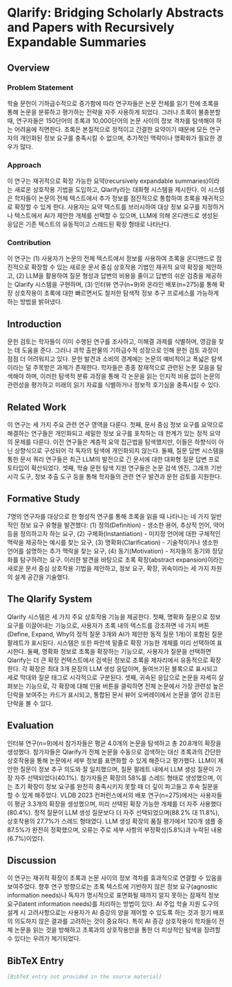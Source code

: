 # Qlarify: Bridging Scholarly Abstracts and Papers with Recursively Expandable Summaries

## Overview

### Problem Statement
학술 문헌이 기하급수적으로 증가함에 따라 연구자들은 논문 전체를 읽기 전에 초록을 통해 논문을 분류하고 평가하는 전략을 자주 사용하게 되었다. 그러나 초록이 불충분할 때, 연구자들은 150단어의 초록과 10,000단어의 논문 사이의 정보 격차를 탐색해야 하는 어려움에 직면한다. 초록은 본질적으로 정적이고 간결한 요약이기 때문에 모든 연구자의 개인화된 정보 요구를 충족시킬 수 없으며, 추가적인 맥락이나 명확화가 필요한 경우가 많다.

### Approach
이 연구는 재귀적으로 확장 가능한 요약(recursively expandable summaries)이라는 새로운 상호작용 기법을 도입하고, Qlarify라는 대화형 시스템을 제시한다. 이 시스템은 학자들이 논문의 전체 텍스트에서 추가 정보를 점진적으로 통합하여 초록을 재귀적으로 확장할 수 있게 한다. 사용자는 요약 텍스트를 브러시하여 대상 정보 요구를 지정하거나 텍스트에서 AI가 제안한 개체를 선택할 수 있으며, LLM에 의해 온디맨드로 생성된 응답은 기존 텍스트의 유동적이고 스레드된 확장 형태로 나타난다.

### Contribution
이 연구는 (1) 사용자가 논문의 전체 텍스트에서 정보를 사용하여 초록을 온디맨드로 점진적으로 확장할 수 있는 새로운 문서 중심 상호작용 기법인 재귀적 요약 확장을 제안하고, (2) LLM을 활용하여 질문 형성과 답변의 비용을 줄이고 답변의 쉬운 검증을 제공하는 Qlarify 시스템을 구현하며, (3) 인터뷰 연구(n=9)와 온라인 배포(n=275)를 통해 확장 상호작용이 초록에 대한 빠르면서도 철저한 탐색적 정보 추구 프로세스를 가능하게 하는 방법을 밝혀냈다.

## Introduction
문헌 검토는 학자들이 이미 수행된 연구를 조사하고, 미해결 과제를 식별하며, 영감을 찾는 데 도움을 준다. 그러나 과학 출판물의 기하급수적 성장으로 인해 문헌 검토 과정이 점점 더 어려워지고 있다. 문헌 발견과 소비의 경계에는 논문의 예비적이고 폭넓은 탐색이라는 덜 주목받은 과제가 존재한다. 학자들은 종종 잠재적으로 관련된 논문 모음을 탐색해야 하며, 이러한 탐색적 분류 과정을 통해 각 논문을 읽는 인지적 비용 없이 논문의 관련성을 평가하고 미래의 읽기 자료를 식별하거나 정보적 호기심을 충족시킬 수 있다.

## Related Work
이 연구는 세 가지 주요 관련 연구 영역을 다룬다. 첫째, 문서 중심 정보 요구를 요약으로 해결하는 연구들은 개인화되고 세밀한 정보 요구를 포착하는 데 한계가 있는 정적 요약의 문제를 다룬다. 이전 연구들은 계층적 요약 접근법을 탐색했지만, 이들은 하향식이 아닌 상향식으로 구성되어 각 독자의 탐색에 개인화되지 않는다. 둘째, 질문 답변 시스템을 통한 문서 쿼리 연구들은 최근 LLM의 발전으로 긴 문서에 대한 대화형 질문 답변 프로토타입이 확산되었다. 셋째, 학술 문헌 탐색 지원 연구들은 논문 검색 엔진, 그래프 기반 시각 도구, 정보 추출 도구 등을 통해 학자들의 관련 연구 발견과 문헌 검토를 지원한다.

## Formative Study
7명의 연구자를 대상으로 한 형성적 연구를 통해 초록을 읽을 때 나타나는 네 가지 일반적인 정보 요구 유형을 발견했다: (1) 정의(Definition) - 생소한 용어, 추상적 언어, 약어 등을 정의하고자 하는 요구, (2) 구체화(Instantiation) - 미지정 언어에 대한 구체적인 맥락을 제공하는 예시를 찾는 요구, (3) 명확화(Clarification) - 기술적이거나 생소한 언어를 설명하는 추가 맥락을 찾는 요구, (4) 동기(Motivation) - 저자들의 동기와 정당화를 탐구하려는 요구. 이러한 발견을 바탕으로 초록 확장(abstract expansion)이라는 새로운 문서 중심 상호작용 기법을 제안하고, 정보 요구, 확장, 귀속이라는 세 가지 차원의 설계 공간을 기술했다.

## The Qlarify System
Qlarify 시스템은 세 가지 주요 상호작용 기능을 제공한다. 첫째, 명확화 질문으로 정보 요구를 이끌어내는 기능으로, 사용자가 초록 내의 텍스트를 강조하면 네 가지 버튼(Define, Expand, Why의 정적 질문 3개와 AI가 제안한 동적 질문 1개)이 포함된 질문 팔레트가 표시된다. 시스템은 또한 파란색 밑줄로 확장 가능한 개체를 미리 선택하여 표시한다. 둘째, 명확화 정보로 초록을 확장하는 기능으로, 사용자가 질문을 선택하면 Qlarify는 더 큰 확장 컨텍스트에서 검색된 정보로 초록을 제자리에서 유동적으로 확장한다. 각 확장은 최대 3개 문장의 LLM 생성 응답이며, 들여쓰기된 블록으로 표시되고 세로 막대와 질문 태그로 시각적으로 구분된다. 셋째, 귀속된 응답으로 논문을 자세히 살펴보는 기능으로, 각 확장에 대해 인용 버튼을 클릭하면 전체 논문에서 가장 관련성 높은 단락을 보여주는 카드가 표시되고, 통합된 문서 뷰어 오버레이에서 논문을 열어 강조된 단락을 볼 수 있다.

## Evaluation
인터뷰 연구(n=9)에서 참가자들은 평균 4.0개의 논문을 탐색하고 총 20.8개의 확장을 생성했다. 참가자들은 Qlarify가 전체 논문을 수동으로 검색하는 대신 초록과의 간단한 상호작용을 통해 논문에서 세부 정보를 표면화할 수 있게 해준다고 평가했다. LLM이 제안한 질문이 정보 추구 의도와 잘 일치했으며, 질문 팔레트 내에서 LLM 생성 질문이 가장 자주 선택되었다(40.1%). 참가자들은 확장의 58%를 스레드 형태로 생성했으며, 이는 초기 확장이 정보 요구를 완전히 충족시키지 못할 때 더 깊이 파고들고 후속 질문을 할 수 있게 해주었다. VLDB 2023 컨퍼런스에서의 배포 연구(n=275)에서는 사용자들이 평균 3.3개의 확장을 생성했으며, 미리 선택된 확장 가능한 개체를 더 자주 사용했다(80.4%). 정적 질문이 LLM 생성 질문보다 더 자주 선택되었으며(88.2% 대 11.8%), 상호작용의 27.7%가 스레드 형태였다. LLM 생성 확장의 품질 평가에서 120개 샘플 중 87.5%가 완전히 정확했으며, 오류는 주로 세부 사항의 부정확성(5.8%)과 누락된 내용(6.7%)이었다.

## Discussion
이 연구는 재귀적 확장이 초록과 논문 사이의 정보 격차를 효과적으로 연결할 수 있음을 보여주었다. 향후 연구 방향으로는 초록 텍스트에 기반하지 않은 정보 요구(agnostic information needs)나 독자가 명시적으로 표면화될 때까지 알지 못하는 잠재적 정보 요구(latent information needs)를 처리하는 방법이 있다. AI 주입 학술 지원 도구의 설계 시 고려사항으로는 사용자가 AI 증강의 양을 제어할 수 있도록 하는 것과 장기 배포의 의도하지 않은 결과를 고려하는 것이 중요하다. 특히 AI 증강 상호작용이 학자들이 전체 논문을 읽는 것을 방해하고 초록과의 상호작용만을 통한 더 피상적인 탐색을 장려할 수 있다는 우려가 제기되었다.

## BibTeX Entry
```bibtex
[BibTeX entry not provided in the source material]
```